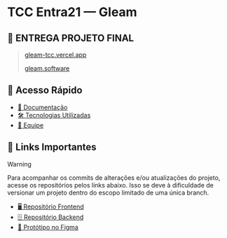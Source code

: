 # TCC Entra21 — Gleam

## 📎 ENTREGA PROJETO FINAL
> [gleam-tcc.vercel.app](https://gleam-tcc.vercel.app)
> 
> [gleam.software](https://gleam.software)

## 📑 Acesso Rápido

* [📄 Documentação](documentacao.md)
* [🛠️ Tecnologias Utilizadas](tecnologias.md)
* [👥 Equipe](equipe.md)

## 📎 Links Importantes

> [!WARNING]  
> Para acompanhar os commits de alterações e/ou atualizações do projeto, acesse os repositórios pelos links abaixo. Isso se deve à dificuldade de versionar um projeto dentro do escopo limitado de uma única branch.

* [🖥️ Repositório Frontend](https://github.com/vinisebold/Entra21-Frontend-TCC)
* [🗄️ Repositório Backend](https://github.com/vinisebold/Entra21-Backend-TCC-backup)
* [🎨 Protótipo no Figma](https://www.figma.com/design/pUObVsQCIiMWosdP8ywxJ1/Projeto-Final---Gleam-60-?node-id=1-2&t=gJsU21Go118Y3pLo-1)
